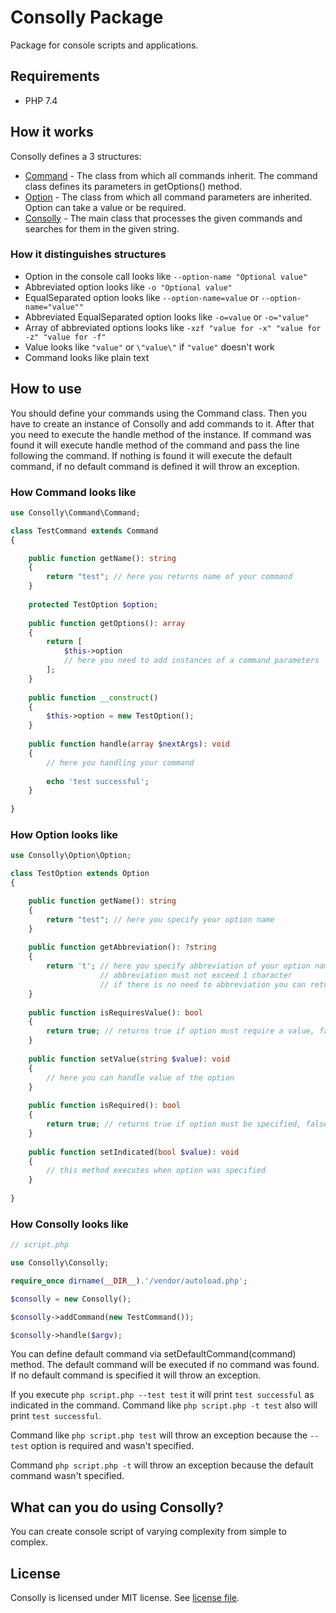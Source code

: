 # Consolly Package
Package for console scripts and applications.

## Requirements
- PHP 7.4

## How it works

Consolly defines a 3 structures:
- [Command](/src/Command/Command.php) - The class from which all commands inherit. The command class defines its parameters in getOptions() method.
- [Option](/src/Option/Option.php) - The class from which all command parameters are inherited. Option can take a value or be required.
- [Consolly](/src/Consolly.php) - The main class that processes the given commands and searches for them in the given string.

### How it distinguishes structures

- Option in the console call looks like ```--option-name "Optional value"```
- Abbreviated option looks like ```-o "Optional value"```
- EqualSeparated option looks like ```--option-name=value``` or ```--option-name="value""```
- Abbreviated EqualSeparated option looks like ```-o=value``` or ```-o="value"```
- Array of abbreviated options looks like ```-xzf "value for -x" "value for -z" "value for -f"```
- Value looks like ```"value"``` or ```\"value\"``` if ```"value"``` doesn't work
- Command looks like plain text

## How to use
You should define your commands using the Command class. Then you have to create an instance of Consolly and add commands to it. After that you need to execute the handle method of the instance. If command was found it will execute handle method of the command and pass the line following the command. If nothing is found it will execute the default command, if no default command is defined it will throw an exception.

### How Command looks like

```php
use Consolly\Command\Command;

class TestCommand extends Command
{

    public function getName(): string
    {
        return "test"; // here you returns name of your command
    }
    
    protected TestOption $option;
    
    public function getOptions(): array
    {
        return [
            $this->option 
            // here you need to add instances of a command parameters
        ];
    }
    
    public function __construct()
    {
        $this->option = new TestOption();
    }
    
    public function handle(array $nextArgs): void
    {
        // here you handling your command
        
        echo 'test successful';
    }
    
}
```

### How Option looks like

```php
use Consolly\Option\Option;

class TestOption extends Option
{

    public function getName(): string
    {
        return "test"; // here you specify your option name
    }
    
    public function getAbbreviation(): ?string
    {
        return 't'; // here you specify abbreviation of your option name
                    // abbreviation must not exceed 1 character
                    // if there is no need to abbreviation you can return null
    }
    
    public function isRequiresValue(): bool
    {
        return true; // returns true if option must require a value, false otherwise
    }
    
    public function setValue(string $value): void
    {
        // here you can handle value of the option
    }
    
    public function isRequired(): bool
    {
        return true; // returns true if option must be specified, false otherwise
    }
    
    public function setIndicated(bool $value): void
    {
        // this method executes when option was specified
    }
    
}
```

### How Consolly looks like

```php
// script.php

use Consolly\Consolly;

require_once dirname(__DIR__).'/vendor/autoload.php';

$consolly = new Consolly();

$consolly->addCommand(new TestCommand());

$consolly->handle($argv);
```

You can define default command via setDefaultCommand(command) method. The default command will be executed if no command was found. If no default command is specified it will throw an exception.

If you execute ```php script.php --test test``` it will print ```test successful``` as indicated in the command.
Command like ```php script.php -t test``` also will print ```test successful```.

Command like ```php script.php test``` will throw an exception because the ```--test``` option is required and wasn't specified.

Command ```php script.php -t``` will throw an exception because the default command wasn't specified.

## What can you do using Consolly?

You can create console script of varying complexity from simple to complex. 

## License
Consolly is licensed under MIT license. See [license file](LICENSE).
